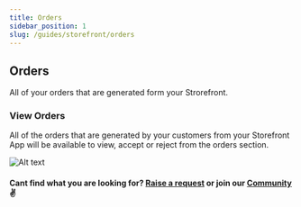 ```yaml
---
title: Orders
sidebar_position: 1
slug: /guides/storefront/orders
---
```


## Orders

All of your orders that are generated form your Strorefront. 

### View Orders

All of the orders that are generated by your customers from your Storefront App will be available to view, accept or reject from the orders section.

![Alt text](image-5.png)

#### Cant find what you are looking for? [Raise a request](https://github.com/fleetbase/docs/issues) or join our [Community](https://discord.gg/HnTqQ6zAVn) ✌️ 